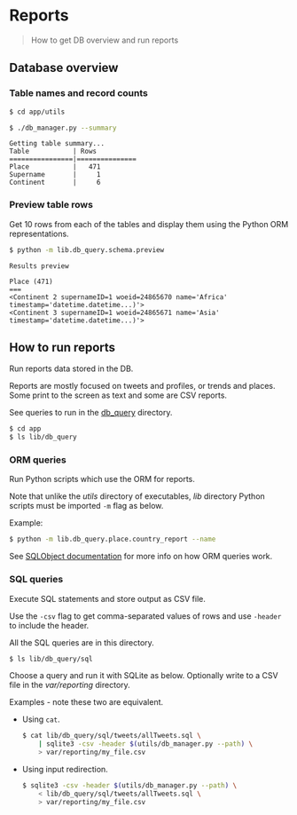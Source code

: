 # Reports
> How to get DB overview and run reports

## Database overview

### Table names and record counts

```bash
$ cd app/utils
```

```bash
$ ./db_manager.py --summary
```

```
Getting table summary...
Table           | Rows
================|===============
Place           |   471
Supername       |     1
Continent       |     6
```

### Preview table rows

Get 10 rows from each of the tables and display them using the Python ORM representations.

```bash
$ python -m lib.db_query.schema.preview
```

```
Results preview

Place (471)
===
<Continent 2 supernameID=1 woeid=24865670 name='Africa' timestamp='datetime.datetime...)'>
<Continent 3 supernameID=1 woeid=24865671 name='Asia' timestamp='datetime.datetime...)'>
```

## How to run reports

Run reports data stored in the DB.

Reports are mostly focused on tweets and profiles, or trends and places. Some print to the screen as text and some are CSV reports.

See queries to run in the [db_query](https://github.com/MichaelCurrin/twitterverse/tree/master/app/lib/db_query) directory.

```bash
$ cd app
$ ls lib/db_query
```

### ORM queries

Run Python scripts which use the ORM for reports.

Note that unlike the _utils_ directory of executables, _lib_ directory Python scripts must be imported `-m` flag as below.

Example:

```bash
$ python -m lib.db_query.place.country_report --name
```

See [SQLObject documentation](http://www.sqlobject.org/) for more info on how ORM queries work.

### SQL queries

Execute SQL statements and store output as CSV file.

Use the `-csv` flag to get comma-separated values of rows and use `-header` to include the header.

All the SQL queries are in this directory.

```bash
$ ls lib/db_query/sql
```

Choose a query and run it with SQLite as below. Optionally write to a CSV file in the _var/reporting_ directory.

Examples - note these two are equivalent.

-   Using `cat`.
    ```bash
    $ cat lib/db_query/sql/tweets/allTweets.sql \
        | sqlite3 -csv -header $(utils/db_manager.py --path) \
        > var/reporting/my_file.csv
    ```
-   Using input redirection.
    ```bash
    $ sqlite3 -csv -header $(utils/db_manager.py --path) \
        < lib/db_query/sql/tweets/allTweets.sql \
        > var/reporting/my_file.csv
    ```
